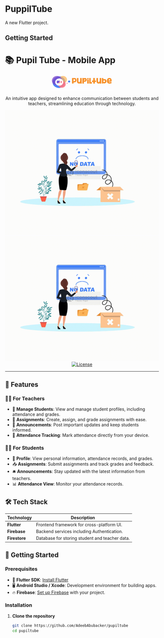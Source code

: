# PuppilTube

A new Flutter project.

## Getting Started

# 📚 Pupil Tube - Mobile App

<div align="center">
  <img src="https://github.com/AdeebAbubacker/pupiltube/blob/main/assets/icon/pupil.png" alt="SchoolConnect Logo" width="200"/>
  <p>An intuitive app designed to enhance communication between students and teachers, streamlining education through technology.</p>
  <a href="https://github.com/yourusername/schoolconnect"><img src="https://github.com/AdeebAbubacker/pupiltube/blob/main/assets/animated/Data%20Error.gif" alt="GitHub Stars"></a>
  <a href="https://github.com/yourusername/schoolconnect/issues"><img src=https://github.com/AdeebAbubacker/pupiltube/blob/main/assets/animated/Data%20Error.gif" alt="Issues"></a>
  <a href="https://github.com/yourusername/schoolconnect/blob/main/LICENSE"><img src="https://img.shields.io/github/license/yourusername/schoolconnect" alt="License"></a>
</div>

---

## 🌟 Features

### 👨‍🏫 For Teachers

- 📝 **Manage Students**: View and manage student profiles, including attendance and grades.
- 📄 **Assignments**: Create, assign, and grade assignments with ease.
- 📢 **Announcements**: Post important updates and keep students informed.
- 📅 **Attendance Tracking**: Mark attendance directly from your device.

### 👩‍🎓 For Students

- 👤 **Profile**: View personal information, attendance records, and grades.
- 📥 **Assignments**: Submit assignments and track grades and feedback.
- 🛎️ **Announcements**: Stay updated with the latest information from teachers.
- 📊 **Attendance View**: Monitor your attendance records.

## 🛠️ Tech Stack

| Technology    | Description                                    |
| ------------- | ---------------------------------------------- |
| **Flutter**   | Frontend framework for cross-platform UI.      |
| **Firebase**  | Backend services including Authentication.     |
| **Firestore** | Database for storing student and teacher data. |


## 🚀 Getting Started

### Prerequisites

- 📱 **Flutter SDK**: [Install Flutter](https://flutter.dev/docs/get-started/install)
- 🖥️ **Android Studio / Xcode**: Development environment for building apps.
- 🔥 **Firebase**: [Set up Firebase](https://firebase.google.com/docs/flutter/setup) with your project.

### Installation

1. **Clone the repository**
   ```bash
   git clone https://github.com/AdeebAbubacker/pupiltube
   cd pupiltube
   
   ```
